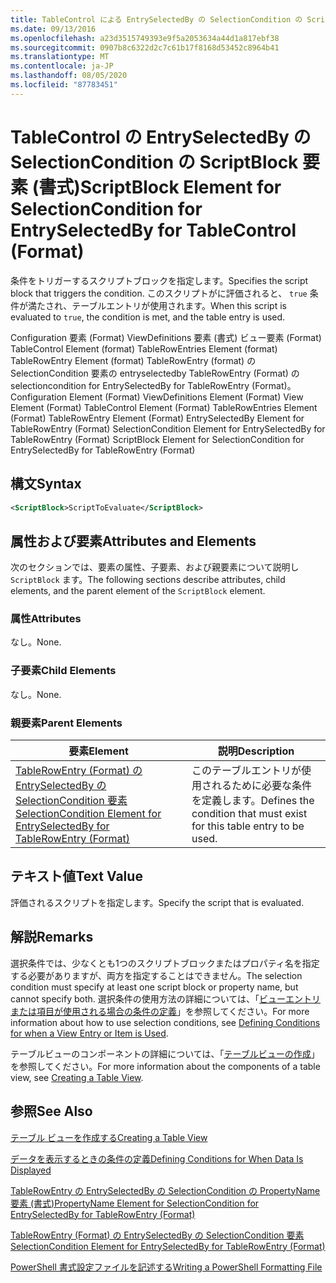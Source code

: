 ```yaml
---
title: TableControl による EntrySelectedBy の SelectionCondition の ScriptBlock 要素 (Format) |Microsoft Docs
ms.date: 09/13/2016
ms.openlocfilehash: a23d3515749393e9f5a2053634a44d1a817ebf38
ms.sourcegitcommit: 0907b8c6322d2c7c61b17f8168d53452c8964b41
ms.translationtype: MT
ms.contentlocale: ja-JP
ms.lasthandoff: 08/05/2020
ms.locfileid: "87783451"
---
```

# <a name="scriptblock-element-for-selectioncondition-for-entryselectedby-for-tablecontrol-format"></a><span data-ttu-id="f4e67-102">TableControl の EntrySelectedBy の SelectionCondition の ScriptBlock 要素 (書式)</span><span class="sxs-lookup"><span data-stu-id="f4e67-102">ScriptBlock Element for SelectionCondition for EntrySelectedBy for TableControl (Format)</span></span>

<span data-ttu-id="f4e67-103">条件をトリガーするスクリプトブロックを指定します。</span><span class="sxs-lookup"><span data-stu-id="f4e67-103">Specifies the script block that triggers the condition.</span></span> <span data-ttu-id="f4e67-104">このスクリプトがに評価されると、 `true` 条件が満たされ、テーブルエントリが使用されます。</span><span class="sxs-lookup"><span data-stu-id="f4e67-104">When this script is evaluated to `true`, the condition is met, and the table entry is used.</span></span>

<span data-ttu-id="f4e67-105">Configuration 要素 (Format) ViewDefinitions 要素 (書式) ビュー要素 (Format) TableControl Element (format) TableRowEntries Element (format) TableRowEntry Element (format) TableRowEntry (format) の SelectionCondition 要素の entryselectedby TableRowEntry (Format) の selectioncondition for EntrySelectedBy for TableRowEntry (Format)。</span><span class="sxs-lookup"><span data-stu-id="f4e67-105">Configuration Element (Format) ViewDefinitions Element (Format) View Element (Format) TableControl Element (Format) TableRowEntries Element (Format) TableRowEntry Element (Format) EntrySelectedBy Element for TableRowEntry (Format) SelectionCondition Element for EntrySelectedBy for TableRowEntry (Format) ScriptBlock Element for SelectionCondition for EntrySelectedBy for TableRowEntry (Format)</span></span>

## <a name="syntax"></a><span data-ttu-id="f4e67-106">構文</span><span class="sxs-lookup"><span data-stu-id="f4e67-106">Syntax</span></span>

```xml
<ScriptBlock>ScriptToEvaluate</ScriptBlock>
```

## <a name="attributes-and-elements"></a><span data-ttu-id="f4e67-107">属性および要素</span><span class="sxs-lookup"><span data-stu-id="f4e67-107">Attributes and Elements</span></span>

<span data-ttu-id="f4e67-108">次のセクションでは、要素の属性、子要素、および親要素について説明し `ScriptBlock` ます。</span><span class="sxs-lookup"><span data-stu-id="f4e67-108">The following sections describe attributes, child elements, and the parent element of the `ScriptBlock` element.</span></span>

### <a name="attributes"></a><span data-ttu-id="f4e67-109">属性</span><span class="sxs-lookup"><span data-stu-id="f4e67-109">Attributes</span></span>

<span data-ttu-id="f4e67-110">なし。</span><span class="sxs-lookup"><span data-stu-id="f4e67-110">None.</span></span>

### <a name="child-elements"></a><span data-ttu-id="f4e67-111">子要素</span><span class="sxs-lookup"><span data-stu-id="f4e67-111">Child Elements</span></span>

<span data-ttu-id="f4e67-112">なし。</span><span class="sxs-lookup"><span data-stu-id="f4e67-112">None.</span></span>

### <a name="parent-elements"></a><span data-ttu-id="f4e67-113">親要素</span><span class="sxs-lookup"><span data-stu-id="f4e67-113">Parent Elements</span></span>

|<span data-ttu-id="f4e67-114">要素</span><span class="sxs-lookup"><span data-stu-id="f4e67-114">Element</span></span>|<span data-ttu-id="f4e67-115">説明</span><span class="sxs-lookup"><span data-stu-id="f4e67-115">Description</span></span>|
|-------------|-----------------|
|[<span data-ttu-id="f4e67-116">TableRowEntry (Format) の EntrySelectedBy の SelectionCondition 要素</span><span class="sxs-lookup"><span data-stu-id="f4e67-116">SelectionCondition Element for EntrySelectedBy for TableRowEntry (Format)</span></span>](./selectioncondition-element-for-entryselectedby-for-tablecontrol-format.md)|<span data-ttu-id="f4e67-117">このテーブルエントリが使用されるために必要な条件を定義します。</span><span class="sxs-lookup"><span data-stu-id="f4e67-117">Defines the condition that must exist for this table entry to be used.</span></span>|

## <a name="text-value"></a><span data-ttu-id="f4e67-118">テキスト値</span><span class="sxs-lookup"><span data-stu-id="f4e67-118">Text Value</span></span>

<span data-ttu-id="f4e67-119">評価されるスクリプトを指定します。</span><span class="sxs-lookup"><span data-stu-id="f4e67-119">Specify the script that is evaluated.</span></span>

## <a name="remarks"></a><span data-ttu-id="f4e67-120">解説</span><span class="sxs-lookup"><span data-stu-id="f4e67-120">Remarks</span></span>

<span data-ttu-id="f4e67-121">選択条件では、少なくとも1つのスクリプトブロックまたはプロパティ名を指定する必要がありますが、両方を指定することはできません。</span><span class="sxs-lookup"><span data-stu-id="f4e67-121">The selection condition must specify at least one script block or property name, but cannot specify both.</span></span> <span data-ttu-id="f4e67-122">選択条件の使用方法の詳細については、「[ビューエントリまたは項目が使用される場合の条件の定義](./defining-conditions-for-displaying-data.md)」を参照してください。</span><span class="sxs-lookup"><span data-stu-id="f4e67-122">For more information about how to use selection conditions, see [Defining Conditions for when a View Entry or Item is Used](./defining-conditions-for-displaying-data.md).</span></span>

<span data-ttu-id="f4e67-123">テーブルビューのコンポーネントの詳細については、「[テーブルビューの作成](./creating-a-table-view.md)」を参照してください。</span><span class="sxs-lookup"><span data-stu-id="f4e67-123">For more information about the components of a table view, see [Creating a Table View](./creating-a-table-view.md).</span></span>

## <a name="see-also"></a><span data-ttu-id="f4e67-124">参照</span><span class="sxs-lookup"><span data-stu-id="f4e67-124">See Also</span></span>

[<span data-ttu-id="f4e67-125">テーブル ビューを作成する</span><span class="sxs-lookup"><span data-stu-id="f4e67-125">Creating a Table View</span></span>](./creating-a-table-view.md)

[<span data-ttu-id="f4e67-126">データを表示するときの条件の定義</span><span class="sxs-lookup"><span data-stu-id="f4e67-126">Defining Conditions for When Data Is Displayed</span></span>](./defining-conditions-for-displaying-data.md)

[<span data-ttu-id="f4e67-127">TableRowEntry の EntrySelectedBy の SelectionCondition の PropertyName 要素 (書式)</span><span class="sxs-lookup"><span data-stu-id="f4e67-127">PropertyName Element for SelectionCondition for EntrySelectedBy for TableRowEntry (Format)</span></span>](./propertyname-element-for-selectioncondition-for-entryselectedby-for-tablerowentry-format.md)

[<span data-ttu-id="f4e67-128">TableRowEntry (Format) の EntrySelectedBy の SelectionCondition 要素</span><span class="sxs-lookup"><span data-stu-id="f4e67-128">SelectionCondition Element for EntrySelectedBy for TableRowEntry (Format)</span></span>](./selectioncondition-element-for-entryselectedby-for-tablecontrol-format.md)

[<span data-ttu-id="f4e67-129">PowerShell 書式設定ファイルを記述する</span><span class="sxs-lookup"><span data-stu-id="f4e67-129">Writing a PowerShell Formatting File</span></span>](./writing-a-powershell-formatting-file.md)
